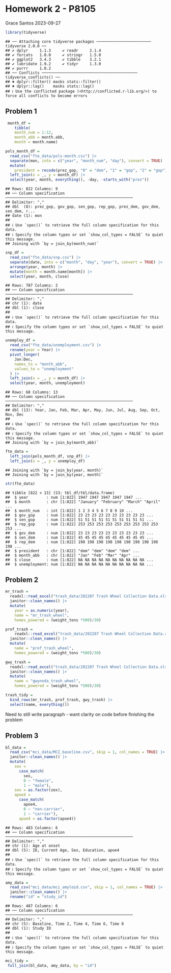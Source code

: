 Homework 2 - P8105
================
Grace Santos
2023-09-27

``` r
library(tidyverse)
```

    ## ── Attaching core tidyverse packages ──────────────────────── tidyverse 2.0.0 ──
    ## ✔ dplyr     1.1.3     ✔ readr     2.1.4
    ## ✔ forcats   1.0.0     ✔ stringr   1.5.0
    ## ✔ ggplot2   3.4.3     ✔ tibble    3.2.1
    ## ✔ lubridate 1.9.2     ✔ tidyr     1.3.0
    ## ✔ purrr     1.0.2     
    ## ── Conflicts ────────────────────────────────────────── tidyverse_conflicts() ──
    ## ✖ dplyr::filter() masks stats::filter()
    ## ✖ dplyr::lag()    masks stats::lag()
    ## ℹ Use the conflicted package (<http://conflicted.r-lib.org/>) to force all conflicts to become errors

## Problem 1

``` r
 month_df = 
    tibble(
    month_num = 1:12, 
    month_abb = month.abb, 
    month = month.name)

pols_month_df = 
  read_csv("fte_data/pols-month.csv") |> 
  separate(mon, into = c("year", "month_num", "day"), convert = TRUE) |> 
  mutate(
    president = recode(prez_gop, "0" = "dem", "1" = "gop", "2" = "gop")) |> 
  left_join(x = _, y = month_df) |> 
  select(year, month, everything(), -day, -starts_with("prez"))
```

    ## Rows: 822 Columns: 9
    ## ── Column specification ────────────────────────────────────────────────────────
    ## Delimiter: ","
    ## dbl  (8): prez_gop, gov_gop, sen_gop, rep_gop, prez_dem, gov_dem, sen_dem, r...
    ## date (1): mon
    ## 
    ## ℹ Use `spec()` to retrieve the full column specification for this data.
    ## ℹ Specify the column types or set `show_col_types = FALSE` to quiet this message.
    ## Joining with `by = join_by(month_num)`

``` r
snp_df = 
  read_csv("fte_data/snp.csv") |> 
  separate(date, into = c("month", "day", "year"), convert = TRUE) |> 
  arrange(year, month) |> 
  mutate(month = month.name[month]) |> 
  select(year, month, close)
```

    ## Rows: 787 Columns: 2
    ## ── Column specification ────────────────────────────────────────────────────────
    ## Delimiter: ","
    ## chr (1): date
    ## dbl (1): close
    ## 
    ## ℹ Use `spec()` to retrieve the full column specification for this data.
    ## ℹ Specify the column types or set `show_col_types = FALSE` to quiet this message.

``` r
unemploy_df = 
  read_csv("fte_data/unemployment.csv") |> 
  rename(year = Year) |> 
  pivot_longer(
    Jan:Dec,
    names_to = "month_abb",
    values_to = "unemployment"
  ) |> 
  left_join(x = _, y = month_df) |> 
  select(year, month, unemployment)
```

    ## Rows: 68 Columns: 13
    ## ── Column specification ────────────────────────────────────────────────────────
    ## Delimiter: ","
    ## dbl (13): Year, Jan, Feb, Mar, Apr, May, Jun, Jul, Aug, Sep, Oct, Nov, Dec
    ## 
    ## ℹ Use `spec()` to retrieve the full column specification for this data.
    ## ℹ Specify the column types or set `show_col_types = FALSE` to quiet this message.
    ## Joining with `by = join_by(month_abb)`

``` r
fte_data = 
  left_join(pols_month_df, snp_df) |> 
  left_join(x = _, y = unemploy_df)
```

    ## Joining with `by = join_by(year, month)`
    ## Joining with `by = join_by(year, month)`

``` r
str(fte_data)
```

    ## tibble [822 × 13] (S3: tbl_df/tbl/data.frame)
    ##  $ year        : num [1:822] 1947 1947 1947 1947 1947 ...
    ##  $ month       : chr [1:822] "January" "February" "March" "April" ...
    ##  $ month_num   : int [1:822] 1 2 3 4 5 6 7 8 9 10 ...
    ##  $ gov_gop     : num [1:822] 23 23 23 23 23 23 23 23 23 23 ...
    ##  $ sen_gop     : num [1:822] 51 51 51 51 51 51 51 51 51 51 ...
    ##  $ rep_gop     : num [1:822] 253 253 253 253 253 253 253 253 253 253 ...
    ##  $ gov_dem     : num [1:822] 23 23 23 23 23 23 23 23 23 23 ...
    ##  $ sen_dem     : num [1:822] 45 45 45 45 45 45 45 45 45 45 ...
    ##  $ rep_dem     : num [1:822] 198 198 198 198 198 198 198 198 198 198 ...
    ##  $ president   : chr [1:822] "dem" "dem" "dem" "dem" ...
    ##  $ month_abb   : chr [1:822] "Jan" "Feb" "Mar" "Apr" ...
    ##  $ close       : num [1:822] NA NA NA NA NA NA NA NA NA NA ...
    ##  $ unemployment: num [1:822] NA NA NA NA NA NA NA NA NA NA ...

## Problem 2

``` r
mr_trash = 
  readxl::read_excel("trash_data/202207 Trash Wheel Collection Data.xlsx", sheet = "Mr. Trash Wheel", range = "A2:M549") |> 
  janitor::clean_names() |> 
  mutate(
    year = as.numeric(year), 
    name = "mr_trash_wheel",
    homes_powered = (weight_tons *500)/30)

prof_trash = 
    readxl::read_excel("trash_data/202207 Trash Wheel Collection Data.xlsx", sheet = "Professor Trash Wheel", range = "A2:L96") |> 
  janitor::clean_names() |> 
  mutate(
    name = "prof_trash_wheel",
    homes_powered = (weight_tons *500)/30)

gwy_trash = 
  readxl::read_excel("trash_data/202207 Trash Wheel Collection Data.xlsx", sheet = "Gwynnda Trash Wheel", range = "A2:J108") |> 
  janitor::clean_names() |>
  mutate(
    name = "gwynnda_trash_wheel",
    homes_powered = (weight_tons *500)/30)

trash_tidy = 
  bind_rows(mr_trash, prof_trash, gwy_trash) |> 
  select(name, everything())
```

Need to still write paragraph - want clarity on code before finishing
the problem

## Problem 3

``` r
bl_data = 
  read_csv("mci_data/MCI_baseline.csv", skip = 1, col_names = TRUE) |> 
  janitor::clean_names() |> 
  mutate(
    sex = 
      case_match(
        sex, 
        0 ~ "female",
        1 ~ "male"),
    sex = as.factor(sex),
    apoe4 = 
      case_match(
        apoe4, 
        0 ~ "non-carrier",
        1 ~ "carrier"),
      apoe4 = as.factor(apoe4))
```

    ## Rows: 483 Columns: 6
    ## ── Column specification ────────────────────────────────────────────────────────
    ## Delimiter: ","
    ## chr (1): Age at onset
    ## dbl (5): ID, Current Age, Sex, Education, apoe4
    ## 
    ## ℹ Use `spec()` to retrieve the full column specification for this data.
    ## ℹ Specify the column types or set `show_col_types = FALSE` to quiet this message.

``` r
amy_data = 
  read_csv("mci_data/mci_amyloid.csv", skip = 1, col_names = TRUE) |> 
  janitor::clean_names() |> 
  rename("id" = "study_id")
```

    ## Rows: 487 Columns: 6
    ## ── Column specification ────────────────────────────────────────────────────────
    ## Delimiter: ","
    ## chr (5): Baseline, Time 2, Time 4, Time 6, Time 8
    ## dbl (1): Study ID
    ## 
    ## ℹ Use `spec()` to retrieve the full column specification for this data.
    ## ℹ Specify the column types or set `show_col_types = FALSE` to quiet this message.

``` r
mci_tidy = 
 full_join(bl_data, amy_data, by = "id")
```
